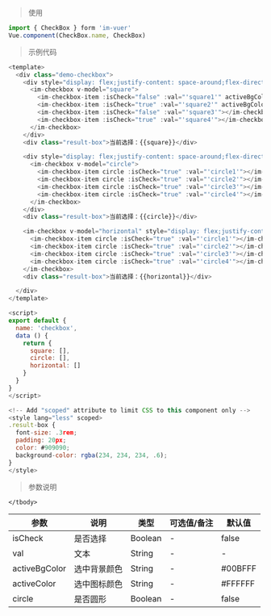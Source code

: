 > 使用

```js
import { CheckBox } form 'im-vuer'
Vue.component(CheckBox.name, CheckBox)
```

> 示例代码

```js
<template>
  <div class="demo-checkbox">
    <div style="display: flex;justify-content: space-around;flex-direction: column;padding: 20px;">
      <im-checkbox v-model="square">
        <im-checkbox-item :isCheck="false" :val="'square1'" activeBgColor="#ff71e0" activeColor="#00ff37"></im-checkbox-item>
        <im-checkbox-item :isCheck="true" :val="'square2'" activeBgColor="#f00" activeColor="#fbff00"></im-checkbox-item>
        <im-checkbox-item :isCheck="false" :val="'square3'"></im-checkbox-item>
        <im-checkbox-item :isCheck="true" :val="'square4'"></im-checkbox-item>
      </im-checkbox>
    </div>
    <div class="result-box">当前选择：{{square}}</div>

    <div style="display: flex;justify-content: space-around;flex-direction: column;padding: 20px;">
      <im-checkbox v-model="circle">
        <im-checkbox-item circle :isCheck="true" :val="'circle1'"></im-checkbox-item>
        <im-checkbox-item circle :isCheck="true" :val="'circle2'"></im-checkbox-item>
        <im-checkbox-item circle :isCheck="true" :val="'circle3'"></im-checkbox-item>
        <im-checkbox-item circle :isCheck="true" :val="'circle4'"></im-checkbox-item>
      </im-checkbox>
    </div>
    <div class="result-box">当前选择：{{circle}}</div>

    <im-checkbox v-model="horizontal" style="display: flex;justify-content: space-around;">
      <im-checkbox-item circle :isCheck="true" :val="'circle1'"></im-checkbox-item>
      <im-checkbox-item circle :isCheck="true" :val="'circle2'"></im-checkbox-item>
      <im-checkbox-item circle :isCheck="true" :val="'circle3'"></im-checkbox-item>
      <im-checkbox-item circle :isCheck="true" :val="'circle4'"></im-checkbox-item>
    </im-checkbox>
    <div class="result-box">当前选择：{{horizontal}}</div>

  </div>
</template>

<script>
export default {
  name: 'checkbox',
  data () {
    return {
      square: [],
      circle: [],
      horizontal: []
    }
  }
}
</script>

<!-- Add "scoped" attribute to limit CSS to this component only -->
<style lang="less" scoped>
.result-box {
  font-size: .3rem;
  padding: 20px;
  color: #909090;
  background-color: rgba(234, 234, 234, .6);
}
</style>

```
> 参数说明
<div>
  <table>
    <thead>
      <tr>
        <th>参数</th> 
        <th>说明</th> 
        <th>类型</th> 
        <th>可选值/备注</th> 
        <th>默认值</th>
      </tr>
    </thead> 
    <tbody>
      <tr>
        <td>isCheck</td> 
        <td>是否选择</td> 
        <td>Boolean</td> 
        <td>-</td> 
        <td>false</td>
      </tr>
      <tr>
        <td>val</td> 
        <td>文本</td> 
        <td>String</td> 
        <td>-</td> 
        <td>-</td>
      </tr>
      <tr>
        <td>activeBgColor</td> 
        <td>选中背景颜色</td> 
        <td>String</td> 
        <td>-</td> 
        <td>#00BFFF</td>
      </tr>
      <tr>
        <td>activeColor</td> 
        <td>选中图标颜色</td> 
        <td>String</td> 
        <td>-</td> 
        <td>#FFFFFF</td>
      </tr>
      <tr>
        <td>circle</td> 
        <td>是否圆形</td> 
        <td>Boolean</td> 
        <td>-</td> 
        <td>false</td>
      </tr>
      
    </tbody>
  </table>
</div>